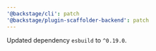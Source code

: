 ```yaml
---
'@backstage/cli': patch
'@backstage/plugin-scaffolder-backend': patch
---
```


Updated dependency `esbuild` to `^0.19.0`.
